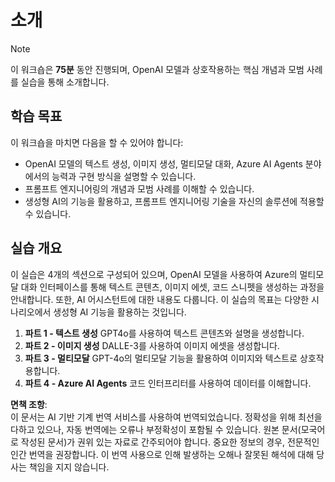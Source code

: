 # 소개

> [!NOTE]
> 이 워크숍은 **75분** 동안 진행되며, OpenAI 모델과 상호작용하는 핵심 개념과 모범 사례를 실습을 통해 소개합니다.

## 학습 목표

이 워크숍을 마치면 다음을 할 수 있어야 합니다:

- OpenAI 모델의 텍스트 생성, 이미지 생성, 멀티모달 대화, Azure AI Agents 분야에서의 능력과 구현 방식을 설명할 수 있습니다.
- 프롬프트 엔지니어링의 개념과 모범 사례를 이해할 수 있습니다.
- 생성형 AI의 기능을 활용하고, 프롬프트 엔지니어링 기술을 자신의 솔루션에 적용할 수 있습니다.

## 실습 개요

이 실습은 4개의 섹션으로 구성되어 있으며, OpenAI 모델을 사용하여 Azure의 멀티모달 대화 인터페이스를 통해 텍스트 콘텐츠, 이미지 에셋, 코드 스니펫을 생성하는 과정을 안내합니다. 또한, AI 어시스턴트에 대한 내용도 다룹니다. 이 실습의 목표는 다양한 시나리오에서 생성형 AI 기능을 활용하는 것입니다.

1. **파트 1 - 텍스트 생성** GPT4o를 사용하여 텍스트 콘텐츠와 설명을 생성합니다.
2. **파트 2 - 이미지 생성** DALLE-3를 사용하여 이미지 에셋을 생성합니다.
3. **파트 3 - 멀티모달** GPT-4o의 멀티모달 기능을 활용하여 이미지와 텍스트로 상호작용합니다.
4. **파트 4 - Azure AI Agents** 코드 인터프리터를 사용하여 데이터를 이해합니다.

**면책 조항**:  
이 문서는 AI 기반 기계 번역 서비스를 사용하여 번역되었습니다. 정확성을 위해 최선을 다하고 있으나, 자동 번역에는 오류나 부정확성이 포함될 수 있습니다. 원본 문서(모국어로 작성된 문서)가 권위 있는 자료로 간주되어야 합니다. 중요한 정보의 경우, 전문적인 인간 번역을 권장합니다. 이 번역 사용으로 인해 발생하는 오해나 잘못된 해석에 대해 당사는 책임을 지지 않습니다.